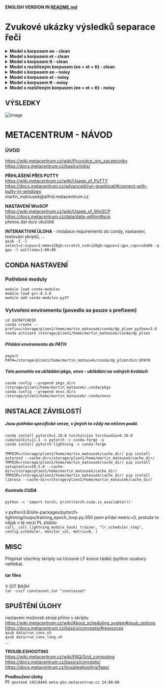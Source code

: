 <b>ENGLISH VERSION IN [README.md](https://github.com/MartinMatousek/DP/edit/main/README.md)</b>
# Zvukové ukázky výsledků separace řeči

<details> 
	<summary><b> Model s korpusem ee - clean</b></summary>

<details>
  <summary>ENG + ENG</summary>


https://user-images.githubusercontent.com/28596569/236252891-6e6d3c8e-df88-4df7-8415-6ee2848fc0a1.mp4


https://user-images.githubusercontent.com/28596569/236252901-fee3a8c8-218e-44ab-be95-3656bfa3fc5e.mp4


https://user-images.githubusercontent.com/28596569/236252906-2f38245d-b9ad-408a-9b59-de07328ec994.mp4

</details>
<details>
  <summary>ENG + TAI</summary>


https://user-images.githubusercontent.com/28596569/236252788-151db101-5112-4ee8-876f-3d3da93437ae.mp4


https://user-images.githubusercontent.com/28596569/236252797-81629d39-4d34-4087-8c6e-5d77ef1e75c2.mp4


https://user-images.githubusercontent.com/28596569/236252800-a23e1347-b65e-4aa2-9261-9a56ab24df82.mp4

</details>
<details>
  <summary>TAI + TAI</summary>


https://user-images.githubusercontent.com/28596569/236253012-bc2c0d37-87b2-496b-838d-b6d2bc49dcfe.mp4


https://user-images.githubusercontent.com/28596569/236253018-12e0e4fa-dd8c-4aaf-bca9-cee14fb346cb.mp4


https://user-images.githubusercontent.com/28596569/236253021-f2897fbc-4980-417f-ac97-896e7dd4fec4.mp4

</details>
</details>

<details> 
	<summary><b> Model s korpusem et - clean</b></summary>
<details>
  <summary>ENG + ENG</summary>


https://user-images.githubusercontent.com/28596569/235618837-dc102bae-c5df-44ed-8c2e-590905e0f0b4.mp4


https://user-images.githubusercontent.com/28596569/235618840-787e37ad-5607-463a-ad66-4d35c30ecd67.mp4


https://user-images.githubusercontent.com/28596569/235618844-f00648bf-0a87-4f70-abc1-141657a406de.mp4



</details>
<details>
  <summary>ENG + TAI</summary>

https://user-images.githubusercontent.com/28596569/235614026-06d42b3f-a655-4f62-b3b9-7847ed3a8033.mp4


https://user-images.githubusercontent.com/28596569/235615245-762c5e14-d943-41c9-bc44-39f9d007258a.mp4


https://user-images.githubusercontent.com/28596569/235615248-dd71d7e0-a885-446b-a03e-94bd1704b610.mp4

</details>
<details>
  <summary>TAI + TAI</summary>


https://user-images.githubusercontent.com/28596569/235619051-8357d566-6f09-455d-92bf-d965f7b40acc.mp4


https://user-images.githubusercontent.com/28596569/235619055-047a8e81-e08b-4fde-b144-ca5201e8ea39.mp4


https://user-images.githubusercontent.com/28596569/235619057-ebc1b28f-b2d5-490a-a8db-2407c7079f08.mp4

</details>
</details>

<details> 
	<summary><b> Model s korpusem tt - clean</b></summary>

<details>
  <summary>ENG + ENG</summary>


https://user-images.githubusercontent.com/28596569/236253178-1e2c7c16-aac1-4eb7-a4c1-61381ac2bbd1.mp4


https://user-images.githubusercontent.com/28596569/236253184-9f335327-6ede-4887-890b-8b01cdf73bd8.mp4


https://user-images.githubusercontent.com/28596569/236253185-8b8f6785-998e-42f4-af24-e5ec62df72bd.mp4

</details>
<details>
  <summary>ENG + TAI</summary>


https://user-images.githubusercontent.com/28596569/236253258-9237a771-bdca-463b-937b-fb157222ab11.mp4


https://user-images.githubusercontent.com/28596569/236253261-ae896146-c378-4bf4-b4df-8a8645c86d1c.mp4


https://user-images.githubusercontent.com/28596569/236253263-a0ad6b56-cf28-4ec3-a62c-5457f65ca6e5.mp4

</details>
<details>
  <summary>TAI + TAI</summary>


https://user-images.githubusercontent.com/28596569/236253368-952ab688-e4be-4f21-b192-a110643c8f4c.mp4


https://user-images.githubusercontent.com/28596569/236253372-70012a6a-ea1f-4d79-bcec-3a3c2f9827de.mp4


https://user-images.githubusercontent.com/28596569/236253375-16815c7f-8f38-4a42-9f62-e7910cf41f96.mp4

</details>
</details>

<details> 
	<summary><b> Model s rozšířeným korpusem (ee + et + tt) - clean</b></summary>

<details>
  <summary>ENG + ENG</summary>


https://user-images.githubusercontent.com/28596569/235621410-6c5df439-71b5-457c-ba11-505758f239a7.mp4


https://user-images.githubusercontent.com/28596569/235621413-a85e0c00-28d1-4dec-912a-7023c1e12583.mp4


https://user-images.githubusercontent.com/28596569/235621415-26a74fcb-e93a-4981-9500-b52f9c0a1b14.mp4

</details>
<details>
  <summary>ENG + TAI</summary>


https://user-images.githubusercontent.com/28596569/235621285-bbdc81e2-c492-4111-aa6c-764a1484a7ef.mp4


https://user-images.githubusercontent.com/28596569/235621288-afb263bf-8fc5-4258-90da-1c6578c76900.mp4


https://user-images.githubusercontent.com/28596569/235621291-e3b96cf1-a3d0-4f89-afb5-2e1d67d7d8d9.mp4

</details>
<details>
  <summary>TAI + TAI</summary>


https://user-images.githubusercontent.com/28596569/235621854-196ebd8f-1789-47ac-9003-9186b3c93e63.mp4


https://user-images.githubusercontent.com/28596569/235621856-0231ec63-27a9-4a70-b613-20c7b988ebad.mp4


https://user-images.githubusercontent.com/28596569/235621859-84446477-c039-4792-867a-4f4d9b41398e.mp4

</details>
</details>

<details> 
	<summary><b> Model s korpusem ee - noisy</b></summary>

<details>
  <summary>ENG + ENG</summary>


https://user-images.githubusercontent.com/28596569/236253490-8748f870-b7ae-4c7a-97dc-4438e7b28406.mp4


https://user-images.githubusercontent.com/28596569/236253494-ac48666a-da3e-477c-a7b1-687e1b1002e1.mp4


https://user-images.githubusercontent.com/28596569/236253498-bd6c02dc-f013-4206-b529-618c3689e47f.mp4

</details>
<details>
  <summary>ENG + TAI</summary>


https://user-images.githubusercontent.com/28596569/236253551-3dde66c3-dc69-461b-8506-384e22dae874.mp4


https://user-images.githubusercontent.com/28596569/236253554-79b245e6-37ed-4feb-9e1a-b1adab45d550.mp4


https://user-images.githubusercontent.com/28596569/236253556-2d89cf17-9dff-471a-8651-09d2fcb7e441.mp4

</details>
<details>
  <summary>TAI + TAI</summary>


https://user-images.githubusercontent.com/28596569/236253608-5c781c6c-682b-4590-90f4-9fbadf83f70d.mp4


https://user-images.githubusercontent.com/28596569/236253618-5fb99665-f1d8-45f1-81b7-d595d71707a5.mp4


https://user-images.githubusercontent.com/28596569/236253620-96b3ba4e-d231-4463-aea4-b4cbe5be8ced.mp4

</details>
</details>

<details> 
	<summary><b> Model s korpusem et - noisy</b></summary>

<details>
  <summary>ENG + ENG</summary>


https://user-images.githubusercontent.com/28596569/235619488-6152a2b5-ec08-42d9-ac2b-e0f1a8907c3a.mp4


https://user-images.githubusercontent.com/28596569/235619491-2296b373-9f53-4700-ac94-71e53eb9743e.mp4


https://user-images.githubusercontent.com/28596569/235619494-30be71c8-2756-4a2b-b6d8-05882f43ff99.mp4

</details>
<details>
  <summary>ENG + TAI</summary>


https://user-images.githubusercontent.com/28596569/235619344-dbf52591-116c-4c93-8250-3c9b076d8e8a.mp4


https://user-images.githubusercontent.com/28596569/235619347-16bf5c40-b556-4b8b-a8b3-7ccc627e1783.mp4


https://user-images.githubusercontent.com/28596569/235619351-f2d4df2d-d9ba-414c-be86-4d9e8b589d8a.mp4

</details>
<details>
  <summary>TAI + TAI</summary>


https://user-images.githubusercontent.com/28596569/235619675-a9e411a1-7d13-4e0c-a853-457f5ede8ff5.mp4


https://user-images.githubusercontent.com/28596569/235619677-9bad99e7-f20d-4f12-a2b2-36ec8a128fd0.mp4


https://user-images.githubusercontent.com/28596569/235619679-783512ec-d4cb-49e9-8fa2-35d11e891a5f.mp4

</details>
</details>

<details> 
	<summary><b> Model s korpusem tt - noisy</b></summary>

<details>
  <summary>ENG + ENG</summary>


https://user-images.githubusercontent.com/28596569/236253709-c68a57da-7025-4634-8bb3-68a044a3cf85.mp4


https://user-images.githubusercontent.com/28596569/236253714-d4db24af-a1ed-4146-9ec4-7f1996d46fa5.mp4


https://user-images.githubusercontent.com/28596569/236253718-eab06312-e322-41d4-8c30-4a06898c3bb8.mp4

</details>
<details>
  <summary>ENG + TAI</summary>


https://user-images.githubusercontent.com/28596569/236253773-b5fe872b-140a-4121-94c5-4753c9f2d276.mp4


https://user-images.githubusercontent.com/28596569/236253777-78ded6c9-1371-4ff6-bffa-b2bfe623e84e.mp4


https://user-images.githubusercontent.com/28596569/236253780-7e77ef83-92a9-4dd3-bf32-e64e2be9fdfd.mp4

</details>
<details>
  <summary>TAI + TAI</summary>


https://user-images.githubusercontent.com/28596569/236253819-95c1f295-8507-4ddb-a404-3e4137898980.mp4


https://user-images.githubusercontent.com/28596569/236253825-ad06482a-f8c1-497c-80bc-a10994af14d1.mp4


https://user-images.githubusercontent.com/28596569/236253826-1a53d6d2-8a7b-40b6-b5d2-f869fc1752a8.mp4

</details>
</details>

<details> 
	<summary><b> Model s rozšířeným korpusem (ee + et + tt) - noisy</b></summary>

<details>
  <summary>ENG + ENG</summary>


https://user-images.githubusercontent.com/28596569/235620304-19193a93-9f42-4de2-8c3b-b9cb0bd1b5a5.mp4


https://user-images.githubusercontent.com/28596569/235620307-94b765cb-a375-4284-a9f5-7755ecdc3a76.mp4


https://user-images.githubusercontent.com/28596569/235620309-6cb5f273-9310-4513-8cde-dcadc009ce65.mp4

</details>
<details>
  <summary>ENG + TAI</summary>


https://user-images.githubusercontent.com/28596569/235620105-87b1c79f-69e3-4306-b962-7b1c09d96aec.mp4


https://user-images.githubusercontent.com/28596569/235620110-96050c95-bf12-4f3c-80c8-580ab582f49e.mp4


https://user-images.githubusercontent.com/28596569/235620115-5704c36a-4e57-481c-9e16-c967df15b374.mp4

</details>
<details>
  <summary>TAI + TAI</summary>


https://user-images.githubusercontent.com/28596569/235621074-f5750828-8749-44db-807d-c3bde3666e04.mp4


https://user-images.githubusercontent.com/28596569/235621079-ac8046e0-00a1-48e2-ad5a-aa8253b32a9a.mp4


https://user-images.githubusercontent.com/28596569/235621077-70716e1d-b8ec-4e88-896b-64dc0d383838.mp4

</details>
</details>

## VÝSLEDKY
![image](https://user-images.githubusercontent.com/28596569/234551926-0b495e1d-8e81-4ffb-a7d9-c6a92fc55477.png)

# METACENTRUM - NÁVOD
### ÚVOD
https://wiki.metacentrum.cz/wiki/Pruvodce_pro_zacatecniky<br/>
https://docs.metacentrum.cz/basics/jobs/<br/>

<b>PŘIHLÁŠENÍ PŘES PUTTY</b><br/>
https://wiki.metacentrum.cz/wiki/Usage_of_PuTTY<br/>
https://docs.metacentrum.cz/advanced/run-graphical/#connect-with-putty-in-windows<br/>
martin_matousek@<t/>alfrid.metacentrum.cz

<b>NASTAVENÍ WinSCP</b><br/>
https://wiki.metacentrum.cz/wiki/Usage_of_WinSCP<br/>
https://docs.metacentrum.cz/data/data-within/#scp<br/>
přenos dat do/z úložiště

<b>INTERAKTIVNÍ ÚLOHA</b> - instalace requirements do condy, nastavení, testování skriptů, ...<br/>
`qsub -I -l select=1:ncpus=1:mem=128gb:scratch_ssd=128gb:ngpus=1:gpu_cap=cuda80 -q gpu -l walltime=1:00:00`

## CONDA NASTAVENÍ
### Potřebné moduly
`module load conda-modules`<br/>
`module load gcc-8.3.0`<br/>
`module add conda-modules-py37`

### Vytvoření enviromentu (povedlo se pouze s prefixem)
`cd $SCRATCHDIR`<br/>
`conda create --prefix=/storage/plzen1/home/martin_matousek/conda/dp_plzen python=3.8`<br/>
`conda activate /storage/plzen1/home/martin_matousek/conda/dp_plzen`

##### Přidání enviromentu do PATH
`export PATH=/storage/plzen1/home/martin_matousek/conda/dp_plzen/bin:$PATH`

##### Toto pomohlo na ukládání pkgs, envs - ukládání na volných kvótách
`conda config --prepend pkgs_dirs /storage/plzen1/home/martin_matousek/.conda/pkgs`<br/>
`conda config --prepend envs_dirs /storage/plzen1/home/martin_matousek/.conda/envs`


## INSTALACE ZÁVISLOSTÍ
##### Jsou potřeba specifické verze, v jiných to vždy na něčem padá.
`conda install pytorch=1.10.0 torchvision torchaudio=0.10.0 cudatoolkit=11.1 -c pytorch -c conda-forge -y`<br/>
`conda install pytorch-lightning -c conda-forge`<br/><br/>
`TMPDIR=/storage/plzen1/home/martin_matousek/cache_dir/ pip install asteroid --cache-dir=/storage/plzen1/home/martin_matousek/cache_dir/`<br/>
`TMPDIR=/storage/plzen1/home/martin_matousek/cache_dir/ pip install setuptools==59.5.0 --cache-dir=/storage/plzen1/home/martin_matousek/cache_dir/`<br/>
`TMPDIR=/storage/plzen1/home/martin_matousek/cache_dir/ pip install librosa --cache-dir=/storage/plzen1/home/martin_matousek/cache_dir/`

##### Kontrola CUDA
`python -c 'import torch; print(torch.cuda.is_available())'`<br/><br/>
v python3.8/site-packages/pytorch-lightning/loops/training_epoch_loop.py:350
jsem přidal metric=0, protože to nějak v té verzi PL zlobilo<br/>
`call._call_lightning_module_hook(
                    trainer,
                    "lr_scheduler_step",
                    config.scheduler,
                    monitor_val,
					metric=0,
                )`

## MISC
Přepínat všechny skripty na Unixové LF konce řádků (python soubory netřeba).

#### tar files
V GIT BASH<br/>
`tar -cvzf convtasnet.tar "convtasnet"`

## SPUŠTĚNÍ ÚLOHY
nastavení možností stroje přímo v skriptu<br/>
https://wiki.metacentrum.cz/wiki/About_scheduling_system#qsub_options<br/>
https://docs.metacentrum.cz/basics/concepts/#resources<br/>
`qsub data/run_conv.sh`<br/>
`qsub data/run_conv_long.sh`<br/>
...

<b>TROUBLESHOOTING</b><br/>
https://wiki.metacentrum.cz/wiki/FAQ/Grid_computing<br/>
https://docs.metacentrum.cz/basics/concepts/<br/>
https://docs.metacentrum.cz/troubleshooting/faqs/

<b>Prodloužení úlohy</b><br/>
Př. `qextend 14518449.meta-pbs.metacentrum.cz 24:00:00`
